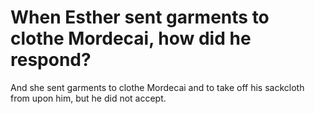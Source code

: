 # When Esther sent garments to clothe Mordecai, how did he respond?

And she sent garments to clothe Mordecai and to take off his sackcloth from upon him, but he did not accept.
